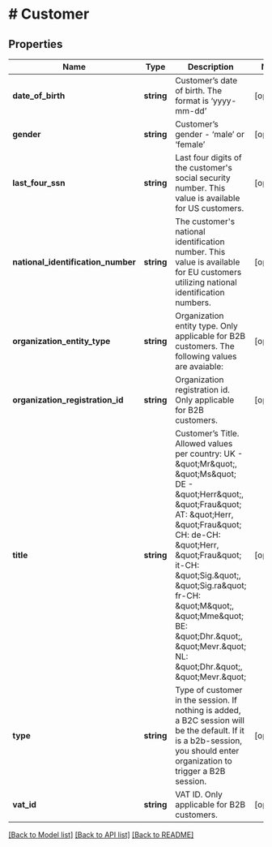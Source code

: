 # # Customer

## Properties

Name | Type | Description | Notes
------------ | ------------- | ------------- | -------------
**date_of_birth** | **string** | Customer’s date of birth. The format is ‘yyyy-mm-dd’ | [optional] 
**gender** | **string** | Customer’s gender - ‘male’ or ‘female’ | [optional] 
**last_four_ssn** | **string** | Last four digits of the customer&#39;s social security number. This value is available for US customers. | [optional] 
**national_identification_number** | **string** | The customer&#39;s national identification number. This value is available for EU customers utilizing national identification numbers. | [optional] 
**organization_entity_type** | **string** | Organization entity type. Only applicable for B2B customers. The following values are avaiable: | [optional] 
**organization_registration_id** | **string** | Organization registration id. Only applicable for B2B customers. | [optional] 
**title** | **string** | Customer’s Title. Allowed values per country: UK - \&quot;Mr\&quot;, \&quot;Ms\&quot; DE - \&quot;Herr\&quot;, \&quot;Frau\&quot; AT: \&quot;Herr, \&quot;Frau\&quot; CH: de-CH: \&quot;Herr, \&quot;Frau\&quot; it-CH: \&quot;Sig.\&quot;, \&quot;Sig.ra\&quot; fr-CH: \&quot;M\&quot;, \&quot;Mme\&quot;  BE: \&quot;Dhr.\&quot;, \&quot;Mevr.\&quot; NL: \&quot;Dhr.\&quot;, \&quot;Mevr.\&quot; | [optional] 
**type** | **string** | Type of customer in the session. If nothing is added, a B2C session will be the default. If it is a b2b-session, you should enter organization to trigger a B2B session. | [optional] 
**vat_id** | **string** | VAT ID. Only applicable for B2B customers. | [optional] 

[[Back to Model list]](../../README.md#documentation-for-models) [[Back to API list]](../../README.md#documentation-for-api-endpoints) [[Back to README]](../../README.md)


